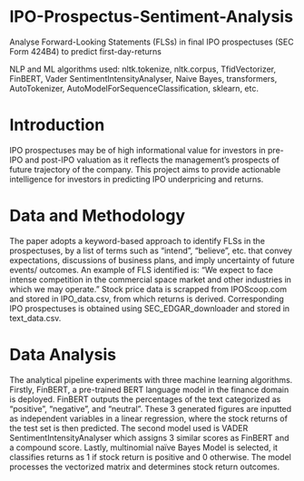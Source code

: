 # IPO-Prospectus-Sentiment-Analysis
Analyse Forward-Looking Statements (FLSs) in final IPO prospectuses (SEC Form 424B4) to predict first-day-returns

NLP and ML algorithms used: nltk.tokenize, nltk.corpus, TfidVectorizer, FinBERT, Vader SentimentIntensityAnalyser, Naive Bayes, transformers, AutoTokenizer, AutoModelForSequenceClassification, sklearn, etc.

# Introduction
IPO prospectuses may be of high informational value for investors in pre-IPO and post-IPO valuation as it reflects the management’s prospects of future trajectory of the company. This project aims to provide actionable intelligence for investors in predicting IPO underpricing and returns.

# Data and Methodology
The paper adopts a keyword-based approach to identify FLSs in the prospectuses, by a list of terms such as “intend”, “believe”, etc. that convey expectations, discussions of business plans, and imply uncertainty of future events/ outcomes. An example of FLS identified is: “We expect to face intense competition in the commercial space market and other industries in which we may operate.” Stock price data is scrapped from IPOScoop.com and stored in IPO_data.csv, from which returns is derived. Corresponding IPO prospectuses is obtained using SEC_EDGAR_downloader and stored in text_data.csv.

# Data Analysis
The analytical pipeline experiments with three machine learning algorithms. Firstly, FinBERT, a pre-trained BERT language model in the finance domain is deployed. FinBERT outputs the percentages of the text categorized as “positive”, “negative”, and “neutral”. These 3 generated figures are inputted as independent variables in a linear regression, where the stock returns of the test set is then predicted. The second model used is VADER SentimentIntensityAnalyser which assigns 3 similar scores as FinBERT and a compound score. Lastly, multinomial naïve Bayes Model is selected, it classifies returns as 1 if stock return is positive and 0 otherwise. The model processes the vectorized matrix and determines stock return outcomes.
